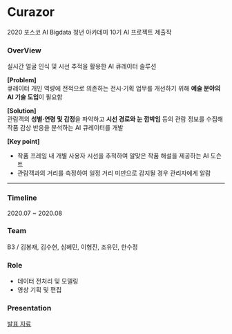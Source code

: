 # Curazor
2020 포스코 AI Bigdata 청년 아카데미 10기 AI 프로젝트 제출작

### OverView
실시간 얼굴 인식 및 시선 추적을 활용한 AI 큐레이터 솔루션 <br>

**[Problem]** <br>
큐레이터 개인 역량에 전적으로 의존하는 전시·기획 업무를 개선하기 위해 **예술 분야의 AI 기술 도입**이 필요함


**[Solution]** <br>
관람객의 **성별·연령 및 감정**을 파악하고 **시선 경로와 눈 깜박임** 등의 관람 정보를 수집해 작품 감상 반응을 분석하는 AI 큐레이터를 개발

**[Key point]**
- 작품 프레임 내 개별 사용자 시선을 추적하여 알맞은 작품 해설을 제공하는 AI 도슨트
- 관람객과의 거리를 측정하여 일정 거리 미만으로 감지될 경우 관리자에게 알람

- - -

### Timeline
2020.07 ~ 2020.08

### Team
B3 / 김봉재, 김수현, 심혜민, 이형진, 조유민, 한수정

### Role
- 데이터 전처리 및 모델링
- 영상 기획 및 편집

### Presentation
[발표 자료](https://github.com/rbill109/POSCO_2020_Curazor/blob/main/Curazor.pdf)
